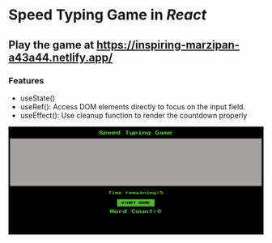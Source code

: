 # Speed Typing Game in _React_
## Play the game at https://inspiring-marzipan-a43a44.netlify.app/

### Features
- useState()
- useRef(): Access DOM elements directly to focus on the input field.
- useEffect(): Use cleanup function to render the countdown properly

![alt text](./src/assets/typing_game.png)
